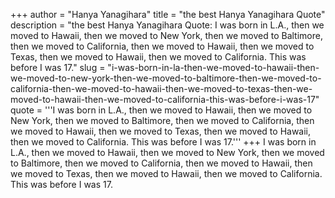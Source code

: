 +++
author = "Hanya Yanagihara"
title = "the best Hanya Yanagihara Quote"
description = "the best Hanya Yanagihara Quote: I was born in L.A., then we moved to Hawaii, then we moved to New York, then we moved to Baltimore, then we moved to California, then we moved to Hawaii, then we moved to Texas, then we moved to Hawaii, then we moved to California. This was before I was 17."
slug = "i-was-born-in-la-then-we-moved-to-hawaii-then-we-moved-to-new-york-then-we-moved-to-baltimore-then-we-moved-to-california-then-we-moved-to-hawaii-then-we-moved-to-texas-then-we-moved-to-hawaii-then-we-moved-to-california-this-was-before-i-was-17"
quote = '''I was born in L.A., then we moved to Hawaii, then we moved to New York, then we moved to Baltimore, then we moved to California, then we moved to Hawaii, then we moved to Texas, then we moved to Hawaii, then we moved to California. This was before I was 17.'''
+++
I was born in L.A., then we moved to Hawaii, then we moved to New York, then we moved to Baltimore, then we moved to California, then we moved to Hawaii, then we moved to Texas, then we moved to Hawaii, then we moved to California. This was before I was 17.

